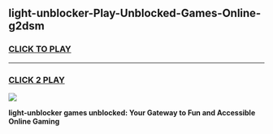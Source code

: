 
## light-unblocker-Play-Unblocked-Games-Online-g2dsm
<h3>
<a href="https://premium76.site?title=light-unblocker&ref=25A">CLICK TO PLAY</a></h3>
<hr>

<h3>
<a href="https://premium76.site?title=light-unblocker&ref=25A">CLICK 2 PLAY</a>
  
</h3>

<a href="https://premium76.site?title=light-unblocker&ref=25A"><img src="https://clearcache.store/games.png"></a>


**light-unblocker games unblocked: Your Gateway to Fun and Accessible Online Gaming**
